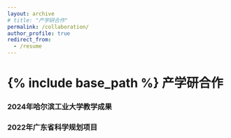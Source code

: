 ```yaml
---
layout: archive
# title: "产学研合作"
permalink: /collaboration/
author_profile: true
redirect_from:
  - /resume
---
```


{% include base_path %}
产学研合作
======

### 2024年哈尔滨工业大学教学成果


### 2022年广东省科学规划项目


